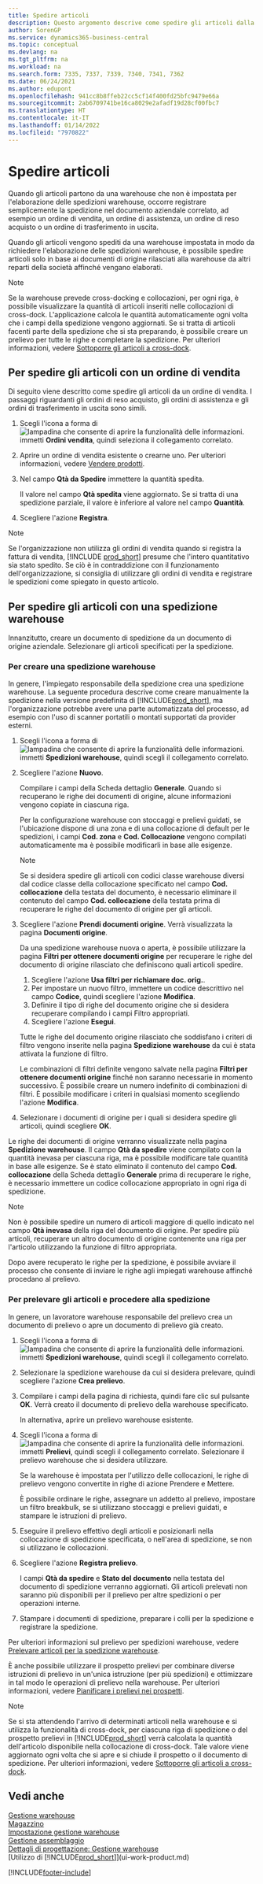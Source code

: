 ```yaml
---
title: Spedire articoli
description: Questo argomento descrive come spedire gli articoli dalla warehouse in base alla configurazione warehouse per l'elaborazione della spedizione.
author: SorenGP
ms.service: dynamics365-business-central
ms.topic: conceptual
ms.devlang: na
ms.tgt_pltfrm: na
ms.workload: na
ms.search.form: 7335, 7337, 7339, 7340, 7341, 7362
ms.date: 06/24/2021
ms.author: edupont
ms.openlocfilehash: 941cc8b8ffeb22cc5cf14f400fd25bfc9479e66a
ms.sourcegitcommit: 2ab6709741be16ca8029e2afadf19d28cf00fbc7
ms.translationtype: HT
ms.contentlocale: it-IT
ms.lasthandoff: 01/14/2022
ms.locfileid: "7970822"
---
```

# <a name="ship-items"></a>Spedire articoli

Quando gli articoli partono da una warehouse che non è impostata per l'elaborazione delle spedizioni warehouse, occorre registrare semplicemente la spedizione nel documento aziendale correlato, ad esempio un ordine di vendita, un ordine di assistenza, un ordine di reso acquisto o un ordine di trasferimento in uscita.

Quando gli articoli vengono spediti da una warehouse impostata in modo da richiedere l'elaborazione delle spedizioni warehouse, è possibile spedire articoli solo in base ai documenti di origine rilasciati alla warehouse da altri reparti della società affinché vengano elaborati.

> [!NOTE]
> Se la warehouse prevede cross-docking e collocazioni, per ogni riga, è possibile visualizzare la quantità di articoli inseriti nelle collocazioni di cross-dock. L'applicazione calcola le quantità automaticamente ogni volta che i campi della spedizione vengono aggiornati. Se si tratta di articoli facenti parte della spedizione che si sta preparando, è possibile creare un prelievo per tutte le righe e completare la spedizione. Per ulteriori informazioni, vedere [Sottoporre gli articoli a cross-dock](warehouse-how-to-cross-dock-items.md).

## <a name="to-ship-items-with-a-sales-order"></a>Per spedire gli articoli con un ordine di vendita

Di seguito viene descritto come spedire gli articoli da un ordine di vendita. I passaggi riguardanti gli ordini di reso acquisto, gli ordini di assistenza e gli ordini di trasferimento in uscita sono simili.  

1. Scegli l'icona a forma di ![lampadina che consente di aprire la funzionalità delle informazioni.](media/ui-search/search_small.png "Informazioni sull'operazione che si desidera eseguire") immetti **Ordini vendita**, quindi seleziona il collegamento correlato.
2. Aprire un ordine di vendita esistente o crearne uno. Per ulteriori informazioni, vedere [Vendere prodotti](sales-how-sell-products.md).
3. Nel campo **Qtà da Spedire** immettere la quantità spedita.

    Il valore nel campo **Qtà spedita** viene aggiornato. Se si tratta di una spedizione parziale, il valore è inferiore al valore nel campo **Quantità**.
4. Scegliere l'azione **Registra**.

> [!NOTE]
> Se l'organizzazione non utilizza gli ordini di vendita quando si registra la fattura di vendita, [!INCLUDE [prod_short](includes/prod_short.md)] presume che l'intero quantitativo sia stato spedito. Se ciò è in contraddizione con il funzionamento dell'organizzazione, si consiglia di utilizzare gli ordini di vendita e registrare le spedizioni come spiegato in questo articolo.

## <a name="to-ship-items-with-a-warehouse-shipment"></a>Per spedire gli articoli con una spedizione warehouse

Innanzitutto, creare un documento di spedizione da un documento di origine aziendale. Selezionare gli articoli specificati per la spedizione.

### <a name="to-create-a-warehouse-shipment"></a>Per creare una spedizione warehouse

In genere, l'impiegato responsabile della spedizione crea una spedizione warehouse. La seguente procedura descrive come creare manualmente la spedizione nella versione predefinita di [!INCLUDE[prod_short](includes/prod_short.md)], ma l'organizzazione potrebbe avere una parte automatizzata del processo, ad esempio con l'uso di scanner portatili o montati supportati da provider esterni.  

1. Scegli l'icona a forma di ![lampadina che consente di aprire la funzionalità delle informazioni.](media/ui-search/search_small.png "Informazioni sull'operazione che si desidera eseguire") immetti **Spedizioni warehouse**, quindi scegli il collegamento correlato.  
2. Scegliere l'azione **Nuovo**.  

    Compilare i campi della Scheda dettaglio **Generale**. Quando si recuperano le righe dei documenti di origine, alcune informazioni vengono copiate in ciascuna riga.  

    Per la configurazione warehouse con stoccaggi e prelievi guidati, se l'ubicazione dispone di una zona e di una collocazione di default per le spedizioni, i campi **Cod. zona** e **Cod. Collocazione** vengono compilati automaticamente ma è possibile modificarli in base alle esigenze.  

    > [!NOTE]  
    > Se si desidera spedire gli articoli con codici classe warehouse diversi dal codice classe della collocazione specificato nel campo **Cod. collocazione** della testata del documento, è necessario eliminare il contenuto del campo **Cod. collocazione** della testata prima di recuperare le righe del documento di origine per gli articoli.  
3. Scegliere l'azione **Prendi documenti origine**. Verrà visualizzata la pagina **Documenti origine**.

    Da una spedizione warehouse nuova o aperta, è possibile utilizzare la pagina **Filtri per ottenere documenti origine** per recuperare le righe del documento di origine rilasciato che definiscono quali articoli spedire.

    1. Scegliere l'azione **Usa filtri per richiamare doc. orig.**.  
    2. Per impostare un nuovo filtro, immettere un codice descrittivo nel campo **Codice**, quindi scegliere l'azione **Modifica**.  
    3. Definire il tipo di righe del documento origine che si desidera recuperare compilando i campi Filtro appropriati.  
    4. Scegliere l'azione **Esegui**.  

    Tutte le righe del documento origine rilasciato che soddisfano i criteri di filtro vengono inserite nella pagina **Spedizione warehouse** da cui è stata attivata la funzione di filtro.  

    Le combinazioni di filtri definite vengono salvate nella pagina **Filtri per ottenere documenti origine** finché non saranno necessarie in momento successivo. È possibile creare un numero indefinito di combinazioni di filtri. È possibile modificare i criteri in qualsiasi momento scegliendo l'azione **Modifica**.

4. Selezionare i documenti di origine per i quali si desidera spedire gli articoli, quindi scegliere **OK**.  

Le righe dei documenti di origine verranno visualizzate nella pagina **Spedizione warehouse**. Il campo **Qtà da spedire** viene compilato con la quantità inevasa per ciascuna riga, ma è possibile modificare tale quantità in base alle esigenze. Se è stato eliminato il contenuto del campo **Cod. collocazione** della Scheda dettaglio **Generale** prima di recuperare le righe, è necessario immettere un codice collocazione appropriato in ogni riga di spedizione.  

> [!NOTE]  
> Non è possibile spedire un numero di articoli maggiore di quello indicato nel campo **Qtà inevasa** della riga del documento di origine. Per spedire più articoli, recuperare un altro documento di origine contenente una riga per l'articolo utilizzando la funzione di filtro appropriata.  

Dopo avere recuperato le righe per la spedizione, è possibile avviare il processo che consente di inviare le righe agli impiegati warehouse affinché procedano al prelievo.

### <a name="to-pick-and-ship"></a>Per prelevare gli articoli e procedere alla spedizione

In genere, un lavoratore warehouse responsabile del prelievo crea un documento di prelievo o apre un documento di prelievo già creato.  

1. Scegli l'icona a forma di ![lampadina che consente di aprire la funzionalità delle informazioni.](media/ui-search/search_small.png "Informazioni sull'operazione che si desidera eseguire") immetti **Spedizioni warehouse**, quindi scegli il collegamento correlato.
2. Selezionare la spedizione warehouse da cui si desidera prelevare, quindi scegliere l'azione **Crea prelievo**.
3. Compilare i campi della pagina di richiesta, quindi fare clic sul pulsante **OK**. Verrà creato il documento di prelievo della warehouse specificato.

    In alternativa, aprire un prelievo warehouse esistente.
4. Scegli l'icona a forma di ![lampadina che consente di aprire la funzionalità delle informazioni.](media/ui-search/search_small.png "Informazioni sull'operazione che si desidera eseguire") immetti **Prelievi**, quindi scegli il collegamento correlato. Selezionare il prelievo warehouse che si desidera utilizzare.

    Se la warehouse è impostata per l'utilizzo delle collocazioni, le righe di prelievo vengono convertite in righe di azione Prendere e Mettere.

    È possibile ordinare le righe, assegnare un addetto al prelievo, impostare un filtro breakbulk, se si utilizzano stoccaggi e prelievi guidati, e stampare le istruzioni di prelievo.

5. Eseguire il prelievo effettivo degli articoli e posizionarli nella collocazione di spedizione specificata, o nell'area di spedizione, se non si utilizzano le collocazioni.
6. Scegliere l'azione **Registra prelievo**.

    I campi **Qtà da spedire** e **Stato del documento** nella testata del documento di spedizione verranno aggiornati. Gli articoli prelevati non saranno più disponibili per il prelievo per altre spedizioni o per operazioni interne.
7. Stampare i documenti di spedizione, preparare i colli per la spedizione e registrare la spedizione.

Per ulteriori informazioni sul prelievo per spedizioni warehouse, vedere [Prelevare articoli per la spedizione warehouse](warehouse-how-to-pick-items-for-warehouse-shipment.md).

È anche possibile utilizzare il prospetto prelievi per combinare diverse istruzioni di prelievo in un'unica istruzione (per più spedizioni) e ottimizzare in tal modo le operazioni di prelievo nella warehouse. Per ulteriori informazioni, vedere [Pianificare i prelievi nei prospetti](warehouse-how-to-plan-picks-in-worksheets.md).

> [!NOTE]
> Se si sta attendendo l'arrivo di determinati articoli nella warehouse e si utilizza la funzionalità di cross-dock, per ciascuna riga di spedizione o del prospetto prelievi in [!INCLUDE[prod_short](includes/prod_short.md)] verrà calcolata la quantità dell'articolo disponibile nella collocazione di cross-dock. Tale valore viene aggiornato ogni volta che si apre e si chiude il prospetto o il documento di spedizione. Per ulteriori informazioni, vedere [Sottoporre gli articoli a cross-dock](warehouse-how-to-cross-dock-items.md).

## <a name="see-also"></a>Vedi anche

[Gestione warehouse](warehouse-manage-warehouse.md)  
[Magazzino](inventory-manage-inventory.md)  
[Impostazione gestione warehouse](warehouse-setup-warehouse.md)  
[Gestione assemblaggio](assembly-assemble-items.md)  
[Dettagli di progettazione: Gestione warehouse](design-details-warehouse-management.md)  
[Utilizzo di [!INCLUDE[prod_short](includes/prod_short.md)]](ui-work-product.md)  


[!INCLUDE[footer-include](includes/footer-banner.md)]
